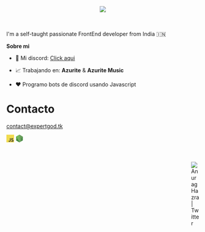 <p align="center"><a href="https://anuraghazra.github.io"><img width="80%" src="https://i.imgur.com/Jz0W4Vb.png" /></a></p>

<br />

I'm a self-taught passionate FrontEnd developer from India 🇮🇳

**Sobre mi**

- 💼 Mi discord: [Click aqui](https://discord.gg/pxS868BWeF)

- 📈 Trabajando en: **Azurite** & **Azurite Music**

- ❤️ Programo bots de discord usando Javascript

# Contacto
contact@expertgod.tk

<code><img height="20" src="https://raw.githubusercontent.com/github/explore/80688e429a7d4ef2fca1e82350fe8e3517d3494d/topics/javascript/javascript.png"></code>
<code><img height="20" src="https://raw.githubusercontent.com/github/explore/80688e429a7d4ef2fca1e82350fe8e3517d3494d/topics/nodejs/nodejs.png"></code>    
</a>

<br />
<br />

<a href="https://twitter.com/expertgodgg">
  <img align="right" alt="Anurag Hazra | Twitter" width="21px" src="https://raw.githubusercontent.com/anuraghazra/anuraghazra/master/assets/twitter.svg" />
</a>
